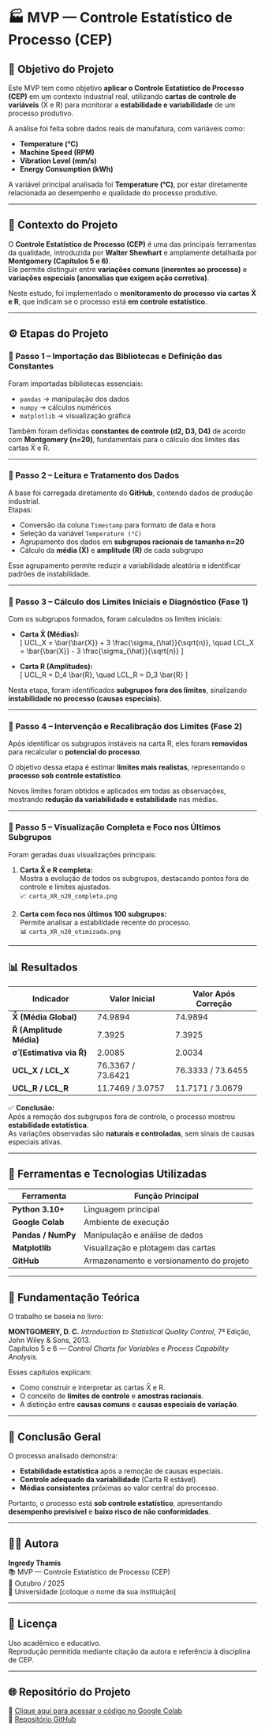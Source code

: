 # 🏭 MVP — Controle Estatístico de Processo (CEP)

## 🎯 Objetivo do Projeto

Este MVP tem como objetivo **aplicar o Controle Estatístico de Processo (CEP)** em um contexto industrial real, utilizando **cartas de controle de variáveis** (X̄ e R) para monitorar a **estabilidade e variabilidade** de um processo produtivo.  

A análise foi feita sobre dados reais de manufatura, com variáveis como:
- **Temperature (°C)**  
- **Machine Speed (RPM)**  
- **Vibration Level (mm/s)**  
- **Energy Consumption (kWh)**  

A variável principal analisada foi **Temperature (°C)**, por estar diretamente relacionada ao desempenho e qualidade do processo produtivo.

---

## 🧠 Contexto do Projeto

O **Controle Estatístico de Processo (CEP)** é uma das principais ferramentas da qualidade, introduzida por **Walter Shewhart** e amplamente detalhada por **Montgomery (Capítulos 5 e 6)**.  
Ele permite distinguir entre **variações comuns (inerentes ao processo)** e **variações especiais (anomalias que exigem ação corretiva)**.

Neste estudo, foi implementado o **monitoramento do processo via cartas X̄ e R**, que indicam se o processo está **em controle estatístico**.

---

## ⚙️ Etapas do Projeto

### 📌 Passo 1 – Importação das Bibliotecas e Definição das Constantes

Foram importadas bibliotecas essenciais:
- `pandas` → manipulação dos dados  
- `numpy` → cálculos numéricos  
- `matplotlib` → visualização gráfica  

Também foram definidas **constantes de controle (d2, D3, D4)** de acordo com **Montgomery (n=20)**, fundamentais para o cálculo dos limites das cartas X̄ e R.

---

### 📌 Passo 2 – Leitura e Tratamento dos Dados

A base foi carregada diretamente do **GitHub**, contendo dados de produção industrial.  
Etapas:
- Conversão da coluna `Timestamp` para formato de data e hora  
- Seleção da variável `Temperature (°C)`  
- Agrupamento dos dados em **subgrupos racionais de tamanho n=20**  
- Cálculo da **média (X̄)** e **amplitude (R)** de cada subgrupo  

Esse agrupamento permite reduzir a variabilidade aleatória e identificar padrões de instabilidade.

---

### 📌 Passo 3 – Cálculo dos Limites Iniciais e Diagnóstico (Fase 1)

Com os subgrupos formados, foram calculados os limites iniciais:

- **Carta X̄ (Médias):**  
  \[
  UCL_X = \bar{\bar{X}} + 3 \frac{\sigma_{\hat}}{\sqrt{n}}, \quad LCL_X = \bar{\bar{X}} - 3 \frac{\sigma_{\hat}}{\sqrt{n}}
  \]

- **Carta R (Amplitudes):**  
  \[
  UCL_R = D_4 \bar{R}, \quad LCL_R = D_3 \bar{R}
  \]

Nesta etapa, foram identificados **subgrupos fora dos limites**, sinalizando **instabilidade no processo (causas especiais)**.

---

### 📌 Passo 4 – Intervenção e Recalibração dos Limites (Fase 2)

Após identificar os subgrupos instáveis na carta R, eles foram **removidos** para recalcular o **potencial do processo**.

O objetivo dessa etapa é estimar **limites mais realistas**, representando o **processo sob controle estatístico**.

Novos limites foram obtidos e aplicados em todas as observações, mostrando **redução da variabilidade e estabilidade** nas médias.

---

### 📌 Passo 5 – Visualização Completa e Foco nos Últimos Subgrupos

Foram geradas duas visualizações principais:

1. **Carta X̄ e R completa:**  
   Mostra a evolução de todos os subgrupos, destacando pontos fora de controle e limites ajustados.  
   📈 `carta_XR_n20_completa.png`

2. **Carta com foco nos últimos 100 subgrupos:**  
   Permite analisar a estabilidade recente do processo.  
   📊 `carta_XR_n20_otimizada.png`

---

## 📊 Resultados

| Indicador | Valor Inicial | Valor Após Correção |
|------------|----------------|---------------------|
| **X̄̄ (Média Global)** | 74.9894 | 74.9894 |
| **R̄ (Amplitude Média)** | 7.3925 | 7.3925 |
| **σ̂ (Estimativa via R̄)** | 2.0085 | 2.0034 |
| **UCL_X / LCL_X** | 76.3367 / 73.6421 | 76.3333 / 73.6455 |
| **UCL_R / LCL_R** | 11.7469 / 3.0757 | 11.7171 / 3.0679 |

✅ **Conclusão:**  
Após a remoção dos subgrupos fora de controle, o processo mostrou **estabilidade estatística**.  
As variações observadas são **naturais e controladas**, sem sinais de causas especiais ativas.

---

## 🧩 Ferramentas e Tecnologias Utilizadas

| Ferramenta | Função Principal |
|-------------|------------------|
| **Python 3.10+** | Linguagem principal |
| **Google Colab** | Ambiente de execução |
| **Pandas / NumPy** | Manipulação e análise de dados |
| **Matplotlib** | Visualização e plotagem das cartas |
| **GitHub** | Armazenamento e versionamento do projeto |

---

## 📘 Fundamentação Teórica

O trabalho se baseia no livro:

**MONTGOMERY, D. C.** *Introduction to Statistical Quality Control*, 7ª Edição, John Wiley & Sons, 2013.  
Capítulos 5 e 6 — *Control Charts for Variables* e *Process Capability Analysis.*

Esses capítulos explicam:
- Como construir e interpretar as cartas X̄ e R.  
- O conceito de **limites de controle** e **amostras racionais**.  
- A distinção entre **causas comuns** e **causas especiais de variação**.

---

## 🧠 Conclusão Geral

O processo analisado demonstra:
- **Estabilidade estatística** após a remoção de causas especiais.  
- **Controle adequado da variabilidade** (Carta R estável).  
- **Médias consistentes** próximas ao valor central do processo.  

Portanto, o processo está **sob controle estatístico**, apresentando **desempenho previsível** e **baixo risco de não conformidades**.

---

## 👩‍💻 Autora

**Ingredy Thamis**  
📚 MVP — Controle Estatístico de Processo (CEP)  
📅 Outubro / 2025  
🏫 Universidade [coloque o nome da sua instituição]

---

## 📜 Licença

Uso acadêmico e educativo.  
Reprodução permitida mediante citação da autora e referência à disciplina de CEP.

---

## 🌐 Repositório do Projeto

🔗 [Clique aqui para acessar o código no Google Colab](#)  
🔗 [Repositório GitHub](https://github.com/ingredy3/CEP_1)

